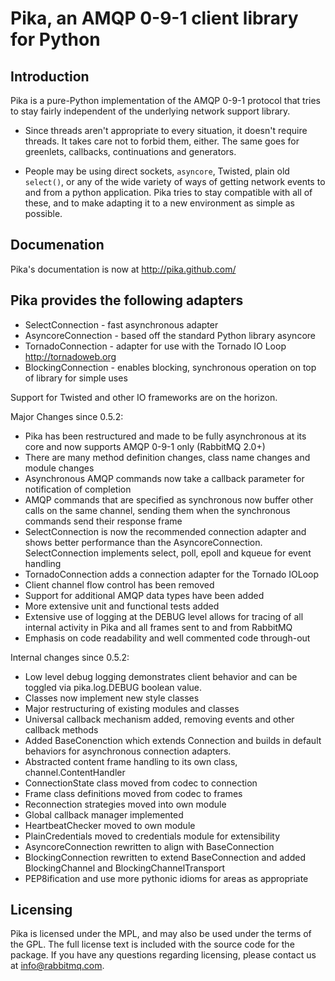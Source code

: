 # Pika, an AMQP 0-9-1 client library for Python

## Introduction

Pika is a pure-Python implementation of the AMQP 0-9-1 protocol that tries
to stay fairly independent of the underlying network support library.

 * Since threads aren't appropriate to every situation, it doesn't
   require threads. It takes care not to forbid them, either. The same
   goes for greenlets, callbacks, continuations and generators.

 * People may be using direct sockets, `asyncore`, Twisted, plain old
   `select()`, or any of the wide variety of ways of getting network
   events to and from a python application. Pika tries to stay
   compatible with all of these, and to make adapting it to a new
   environment as simple as possible.

## Documenation

Pika's documentation is now at http://pika.github.com/

## Pika provides the following adapters

 * SelectConnection   - fast asynchronous adapter
 * AsyncoreConnection - based off the standard Python library asyncore
 * TornadoConnection  - adapter for use with the Tornado IO Loop http://tornadoweb.org
 * BlockingConnection - enables blocking, synchronous operation on top of library for simple uses

Support for Twisted and other IO frameworks are on the horizon.

Major Changes since 0.5.2:

 * Pika has been restructured and made to be fully asynchronous at its core and now supports AMQP 0-9-1 only (RabbitMQ 2.0+)
 * There are many method definition changes, class name changes and module changes
 * Asynchronous AMQP commands now take a callback parameter for notification of completion
 * AMQP commands that are specified as synchronous now buffer other calls on the same channel, sending them when the synchronous commands send their response frame
 * SelectConnection is now the recommended connection adapter and shows better performance than the AsyncoreConnection. SelectConnection implements select, poll, epoll and kqueue for event handling
 * TornadoConnection adds a connection adapter for the Tornado IOLoop
 * Client channel flow control has been removed
 * Support for additional AMQP data types have been added
 * More extensive unit and functional tests added
 * Extensive use of logging at the DEBUG level allows for tracing of all internal activity in Pika and all frames sent to and from RabbitMQ
 * Emphasis on code readability and well commented code through-out

Internal changes since 0.5.2:

 * Low level debug logging demonstrates client behavior and can be toggled via
   pika.log.DEBUG boolean value.
 * Classes now implement new style classes
 * Major restructuring of existing modules and classes
 * Universal callback mechanism added, removing events and other callback
   methods
 * Added BaseConenction which extends Connection and builds in default behaviors
   for asynchronous connection adapters.
 * Abstracted content frame handling to its own class, channel.ContentHandler
 * ConnectionState class moved from codec to connection
 * Frame class definitions moved from codec to frames
 * Reconnection strategies moved into own module
 * Global callback manager implemented
 * HeartbeatChecker moved to own module
 * PlainCredentials moved to credentials module for extensibility
 * AsyncoreConnection rewritten to align with BaseConnection
 * BlockingConnection rewritten to extend BaseConnection and added BlockingChannel and BlockingChannelTransport
 * PEP8ification and use more pythonic idioms for areas as appropriate

## Licensing

Pika is licensed under the MPL, and may also be used under the terms
of the GPL. The full license text is included with the source code for
the package. If you have any questions regarding licensing, please
contact us at <info@rabbitmq.com>.
